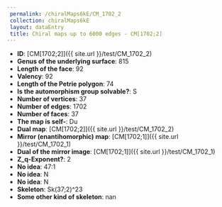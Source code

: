 ```yaml
--- 
 permalink: /chiralMaps6kE/CM_1702_2 
 collection: chiralMaps6kE
 layout: dataEntry
 title: Chiral maps up to 6000 edges - CM[1702;2]
---
```


- **ID**: [CM[1702;2]]({{ site.url }}/test/CM_1702_2)
- **Genus of the underlying surface**: 815
- **Length of the face**: 92
- **Valency**: 92
- **Length of the Petrie polygon**: 74
- **Is the automorphism group solvable?**: S
- **Number of vertices**: 37
- **Number of edges**: 1702
- **Number of faces**: 37
- **The map is self-**: Du
- **Dual map**: [CM[1702;2]]({{ site.url }}/test/CM_1702_2)
- **Mirror (enantihomorphic) map**: [CM[1702;1]]({{ site.url }}/test/CM_1702_1)
- **Dual of the mirror image**: [CM[1702;1]]({{ site.url }}/test/CM_1702_1)
- **Z_q-Exponent?**: 2
- **No idea**:  47:1
- **No idea**: N
- **No idea**: N
- **Skeleton**: Sk(37;2)^23
- **Some other kind of skeleton**: nan
